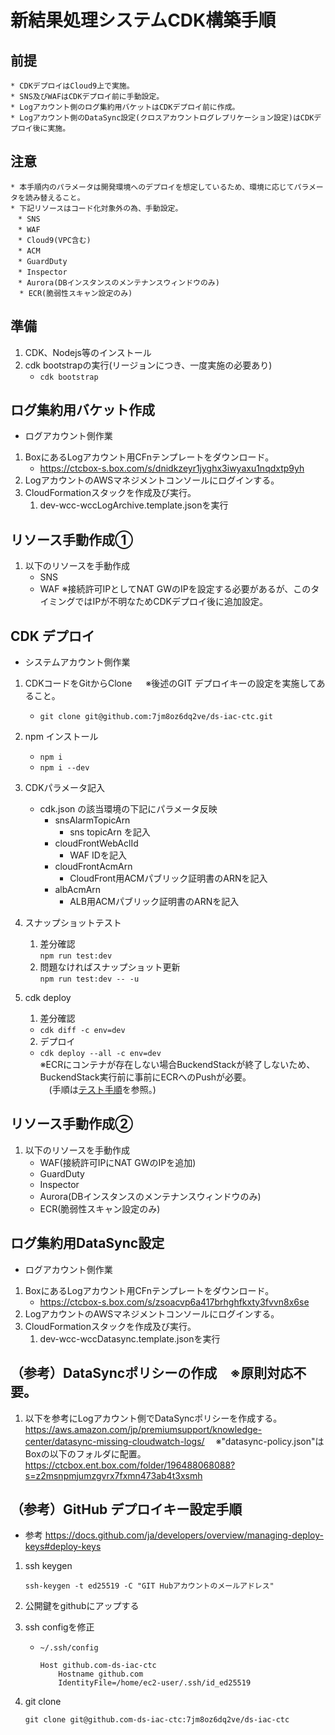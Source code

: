 # 新結果処理システムCDK構築手順

## 前提
    * CDKデプロイはCloud9上で実施。
    * SNS及びWAFはCDKデプロイ前に手動設定。
    * Logアカウント側のログ集約用バケットはCDKデプロイ前に作成。
    * Logアカウント側のDataSync設定(クロスアカウントログレプリケーション設定)はCDKデプロイ後に実施。

## 注意
    * 本手順内のパラメータは開発環境へのデプロイを想定しているため、環境に応じてパラメータを読み替えること。
    * 下記リソースはコード化対象外の為、手動設定。
    　* SNS
    　* WAF
    　* Cloud9(VPC含む)
    　* ACM
    　* GuardDuty 
    　* Inspector
    　* Aurora(DBインスタンスのメンテナンスウィンドウのみ)
      * ECR(脆弱性スキャン設定のみ)

## 準備
1. CDK、Nodejs等のインストール
2. cdk bootstrapの実行(リージョンにつき、一度実施の必要あり)
    * `cdk bootstrap `

## ログ集約用バケット作成
   * ログアカウント側作業
1. BoxにあるLogアカウント用CFnテンプレートをダウンロード。
    * https://ctcbox-s.box.com/s/dnidkzeyr1jyghx3iwyaxu1nqdxtp9yh
2. LogアカウントのAWSマネジメントコンソールにログインする。
3. CloudFormationスタックを作成及び実行。   
   1. dev-wcc-wccLogArchive.template.jsonを実行

## リソース手動作成①
1. 以下のリソースを手動作成
    * SNS
    * WAF
    ※接続許可IPとしてNAT GWのIPを設定する必要があるが、このタイミングではIPが不明なためCDKデプロイ後に追加設定。

## CDK デプロイ
   * システムアカウント側作業
1. CDKコードをGitからClone
　 ※後述のGIT デプロイキーの設定を実施してあること。
     * `git clone git@github.com:7jm8oz6dq2ve/ds-iac-ctc.git`
  
2. npm インストール
    * `npm i`
    * `npm i --dev `

3. CDKパラメータ記入
    * cdk.json の該当環境の下記にパラメータ反映
        * snsAlarmTopicArn
            * sns topicArn を記入
        * cloudFrontWebAclId
            * WAF IDを記入
        * cloudFrontAcmArn
            * CloudFront用ACMパブリック証明書のARNを記入
        * albAcmArn
            * ALB用ACMパブリック証明書のARNを記入

4. スナップショットテスト
   1. 差分確認  
        `npm run test:dev`
   2. 問題なければスナップショット更新  
        `npm run test:dev -- -u ` 

5. cdk deploy  
   1. 差分確認
    * `cdk diff -c env=dev`
   2. デプロイ
    * `cdk deploy --all -c env=dev`  
   ※ECRにコンテナが存在しない場合BuckendStackが終了しないため、BuckendStack実行前に事前にECRへのPushが必要。  
   　(手順は[テスト手順](/doc/test-infrastructure.md)を参照。)

## リソース手動作成②
1. 以下のリソースを手動作成
    * WAF(接続許可IPにNAT GWのIPを追加)
    * GuardDuty 
    * Inspector
    * Aurora(DBインスタンスのメンテナンスウィンドウのみ)
    * ECR(脆弱性スキャン設定のみ)

## ログ集約用DataSync設定
   * ログアカウント側作業
1. BoxにあるLogアカウント用CFnテンプレートをダウンロード。
    * https://ctcbox-s.box.com/s/zsoacvp6a417brhghfkxty3fvvn8x6se
2. LogアカウントのAWSマネジメントコンソールにログインする。
3. CloudFormationスタックを作成及び実行。   
   1. dev-wcc-wccDatasync.template.jsonを実行

## （参考）DataSyncポリシーの作成　※原則対応不要。
1. 以下を参考にLogアカウント側でDataSyncポリシーを作成する。
　　https://aws.amazon.com/jp/premiumsupport/knowledge-center/datasync-missing-cloudwatch-logs/
　※"datasync-policy.json"はBoxの以下のフォルダに配置。
　　https://ctcbox.ent.box.com/folder/196488068088?s=z2msnpmjumzgvrx7fxmn473ab4t3xsmh

## （参考）GitHub デプロイキー設定手順
* 参考
    https://docs.github.com/ja/developers/overview/managing-deploy-keys#deploy-keys
1. ssh keygen
    ```
    ssh-keygen -t ed25519 -C "GIT Hubアカウントのメールアドレス"
    ```
1. 公開鍵をgithubにアップする
1. ssh configを修正
    * `~/.ssh/config`
        ```
        Host github.com-ds-iac-ctc
            Hostname github.com
            IdentityFile=/home/ec2-user/.ssh/id_ed25519
        ```

1. git clone
    ```
    git clone git@github.com-ds-iac-ctc:7jm8oz6dq2ve/ds-iac-ctc
    ```

